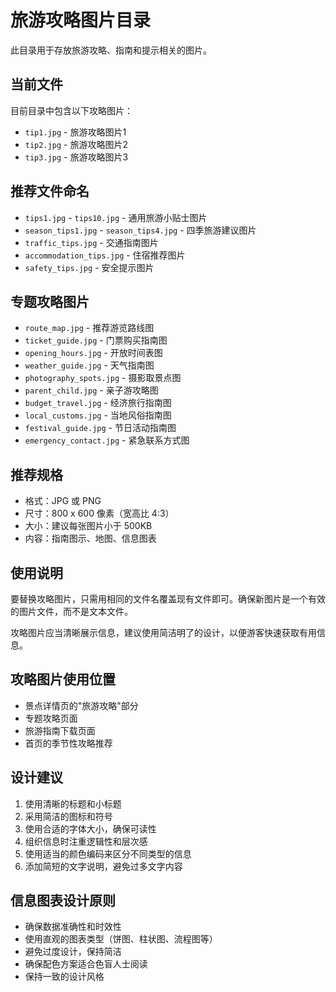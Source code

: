 # 旅游攻略图片目录

此目录用于存放旅游攻略、指南和提示相关的图片。

## 当前文件

目前目录中包含以下攻略图片：
- `tip1.jpg` - 旅游攻略图片1
- `tip2.jpg` - 旅游攻略图片2
- `tip3.jpg` - 旅游攻略图片3

## 推荐文件命名

- `tips1.jpg` - `tips10.jpg` - 通用旅游小贴士图片
- `season_tips1.jpg` - `season_tips4.jpg` - 四季旅游建议图片
- `traffic_tips.jpg` - 交通指南图片
- `accommodation_tips.jpg` - 住宿推荐图片
- `safety_tips.jpg` - 安全提示图片

## 专题攻略图片

- `route_map.jpg` - 推荐游览路线图
- `ticket_guide.jpg` - 门票购买指南图
- `opening_hours.jpg` - 开放时间表图
- `weather_guide.jpg` - 天气指南图
- `photography_spots.jpg` - 摄影取景点图
- `parent_child.jpg` - 亲子游攻略图
- `budget_travel.jpg` - 经济旅行指南图
- `local_customs.jpg` - 当地风俗指南图
- `festival_guide.jpg` - 节日活动指南图
- `emergency_contact.jpg` - 紧急联系方式图

## 推荐规格

- 格式：JPG 或 PNG
- 尺寸：800 x 600 像素（宽高比 4:3）
- 大小：建议每张图片小于 500KB
- 内容：指南图示、地图、信息图表

## 使用说明

要替换攻略图片，只需用相同的文件名覆盖现有文件即可。确保新图片是一个有效的图片文件，而不是文本文件。

攻略图片应当清晰展示信息，建议使用简洁明了的设计，以便游客快速获取有用信息。

## 攻略图片使用位置

- 景点详情页的"旅游攻略"部分
- 专题攻略页面
- 旅游指南下载页面
- 首页的季节性攻略推荐

## 设计建议

1. 使用清晰的标题和小标题
2. 采用简洁的图标和符号
3. 使用合适的字体大小，确保可读性
4. 组织信息时注重逻辑性和层次感
5. 使用适当的颜色编码来区分不同类型的信息
6. 添加简短的文字说明，避免过多文字内容

## 信息图表设计原则

- 确保数据准确性和时效性
- 使用直观的图表类型（饼图、柱状图、流程图等）
- 避免过度设计，保持简洁
- 确保配色方案适合色盲人士阅读
- 保持一致的设计风格 